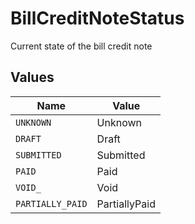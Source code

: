 # BillCreditNoteStatus

Current state of the bill credit note


## Values

| Name             | Value            |
| ---------------- | ---------------- |
| `UNKNOWN`        | Unknown          |
| `DRAFT`          | Draft            |
| `SUBMITTED`      | Submitted        |
| `PAID`           | Paid             |
| `VOID_`          | Void             |
| `PARTIALLY_PAID` | PartiallyPaid    |